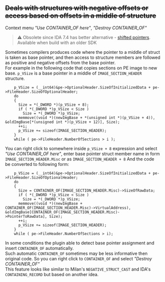 ## ~~Deals with structures with negative offsets or access based on offsets in a middle of structure~~
Context menu *"Use CONTAINER_OF here"*, *"Destroy CONTAINER_OF"*  
> ⚠️ Obsolete since IDA 7.4 has better alternative - [shifted pointers](https://hex-rays.com/products/ida/support/idadoc/1695.shtml). Available when build with an older SDK

Sometimes compilers produces code where the pointer to a middle of struct is taken as base pointer, and then access to structure members are followed as positive and negative offsets from the base pointer.  
For example in the following code that copies sections on PE image to new base. `p_VSize` is a base pointer in a middle of `IMAGE_SECTION_HEADER` structure.
```
    p_VSize = (__int64)&pe->OptionalHeader.SizeOfInitializedData + pe->FileHeader.SizeOfOptionalHeader;
    do
    {
      Size = *(_DWORD *)(p_VSize + 8);
      if ( *(_DWORD *)p_VSize < Size )
        Size = *(_DWORD *)p_VSize;
      memmove((void *)(newImgBase + *(unsigned int *)(p_VSize + 4)), &oldImgBase[*(unsigned int *)(p_VSize + 12)], Size);
      ++i;
      p_VSize += sizeof(IMAGE_SECTION_HEADER);
    }
    while ( pe->FileHeader.NumberOfSections > i );
```
You can right click to somewhere inside `p_VSize + 8` expression and select *"Use CONTAINER_OF here"*, enter base pointer struct member name in form `IMAGE_SECTION_HEADER.Misc` or as `IMAGE_SECTION_HEADER + 8` And the code be converted to following form:
```
    p_VSize = (__int64)&pe->OptionalHeader.SizeOfInitializedData + pe->FileHeader.SizeOfOptionalHeader;
    do
    {
      Size = CONTAINER_OF(IMAGE_SECTION_HEADER.Misc)->SizeOfRawData;
      if ( *(_DWORD *)p_VSize < Size )
        Size = *(_DWORD *)p_VSize;
      memmove((void *)(newImgBase + CONTAINER_OF(IMAGE_SECTION_HEADER.Misc)->VirtualAddress), &oldImgBase[CONTAINER_OF(IMAGE_SECTION_HEADER.Misc)->PointerToRawData], Size);
      ++i;
      p_VSize += sizeof(IMAGE_SECTION_HEADER);
    }
    while ( pe->FileHeader.NumberOfSections > i);
```
In some conditions the plugin able to detect base pointer assignment and insert `CONTAINER_OF` automatically.  
Such automatic `CONTAINER_OF` sometimes may be less informative then original code. So you can right click to `CONTAINER_OF` and select *"Destroy CONTAINER_OF"*  
This feature looks like similar to Milan's `NEGATIVE_STRUCT_CAST` and IDA's `CONTAINING_RECORD` but based on another idea.
